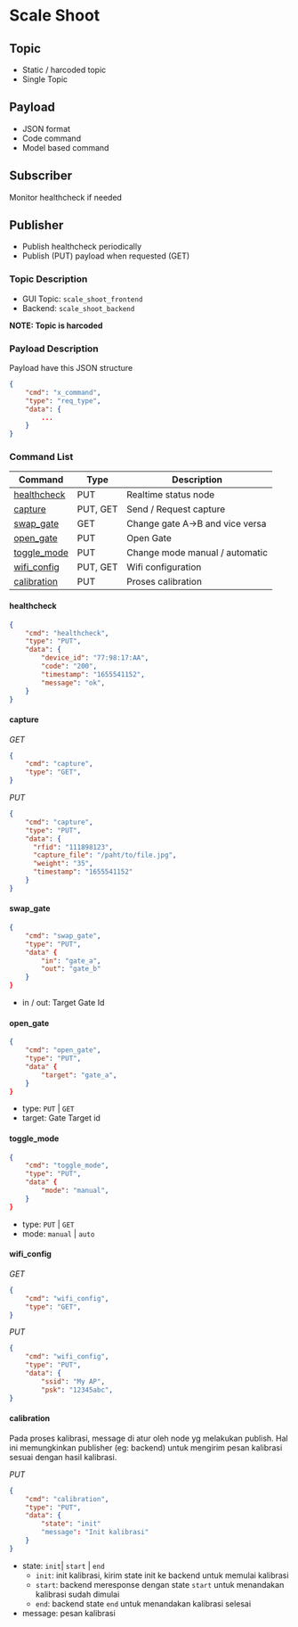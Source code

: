 # Scale Shoot

## Topic

- Static / harcoded topic
- Single Topic

## Payload

- JSON format
- Code command
- Model based command 

## Subscriber

Monitor healthcheck if needed

## Publisher

- Publish healthcheck periodically
- Publish (PUT) payload when requested (GET)

### Topic Description

- GUI Topic: `scale_shoot_frontend`
- Backend: `scale_shoot_backend`

**NOTE: Topic is harcoded**

### Payload Description

Payload have this JSON structure

```json
{
    "cmd": "x_command",
    "type": "req_type",
    "data": {
        ...
    }
}
```

### Command List

|Command|Type|Description|
|-------|-----|------|
|[healthcheck](#healthcheck)|PUT|Realtime status node|
|[capture](#capture)|PUT, GET|Send / Request capture|
|[swap_gate](#swap_gate)|GET|Change gate A->B and vice versa|
|[open_gate](#open_gate)|PUT|Open Gate|
|[toggle_mode](#toggle_mode)|PUT|Change mode manual / automatic|
|[wifi_config](#wifi_config)|PUT, GET|Wifi configuration|
|[calibration](#calibration)|PUT|Proses calibration|


#### healthcheck

```json
{
    "cmd": "healthcheck",
    "type": "PUT",
    "data": {
        "device_id": "77:98:17:AA",
        "code": "200",
        "timestamp": "1655541152",
        "message": "ok",
    }
}
```

#### capture

*GET*
```json
{
    "cmd": "capture",
    "type": "GET",
}
```

*PUT*
```json
{
    "cmd": "capture",
    "type": "PUT",
    "data": {
      "rfid": "111898123",
      "capture_file": "/paht/to/file.jpg",
      "weight": "35",
      "timestamp": "1655541152"
    }
}
```

#### swap_gate

```json
{
    "cmd": "swap_gate",
    "type": "PUT",
    "data" {
        "in": "gate_a",
        "out": "gate_b"
    }
}
```
- in / out: Target Gate Id

#### open_gate

```json
{
    "cmd": "open_gate",
    "type": "PUT",
    "data" {
        "target": "gate_a",
    }
}
```
- type: `PUT` | `GET`
- target: Gate Target id

#### toggle_mode

```json
{
    "cmd": "toggle_mode",
    "type": "PUT",
    "data" {
        "mode": "manual",
    }
}
```
- type: `PUT` | `GET`
- mode: `manual` | `auto`

#### wifi_config

*GET*
```json
{
    "cmd": "wifi_config",
    "type": "GET",
}
```

*PUT*
```json
{
    "cmd": "wifi_config",
    "type": "PUT",
    "data": {
        "ssid": "My AP",
        "psk": "12345abc",
}
```

#### calibration

Pada proses kalibrasi, message di atur oleh node yg melakukan publish. Hal ini memungkinkan publisher (eg: backend) untuk mengirim pesan kalibrasi sesuai dengan hasil kalibrasi.

*PUT*
```json
{
    "cmd": "calibration",
    "type": "PUT",
    "data": {
        "state": "init"
        "message": "Init kalibrasi"
    }
}
```

- state: `init`| `start` | `end`
    - `init`: init kalibrasi, kirim state init ke backend untuk memulai kalibrasi
    - `start`: backend meresponse dengan state `start` untuk menandakan kalibrasi sudah dimulai
    - `end`: backend state `end` untuk menandakan kalibrasi selesai
- message: pesan kalibrasi
